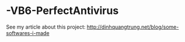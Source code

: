 -VB6-PerfectAntivirus
=====================

See my article about this project: http://dinhquangtrung.net/blog/some-softwares-i-made
